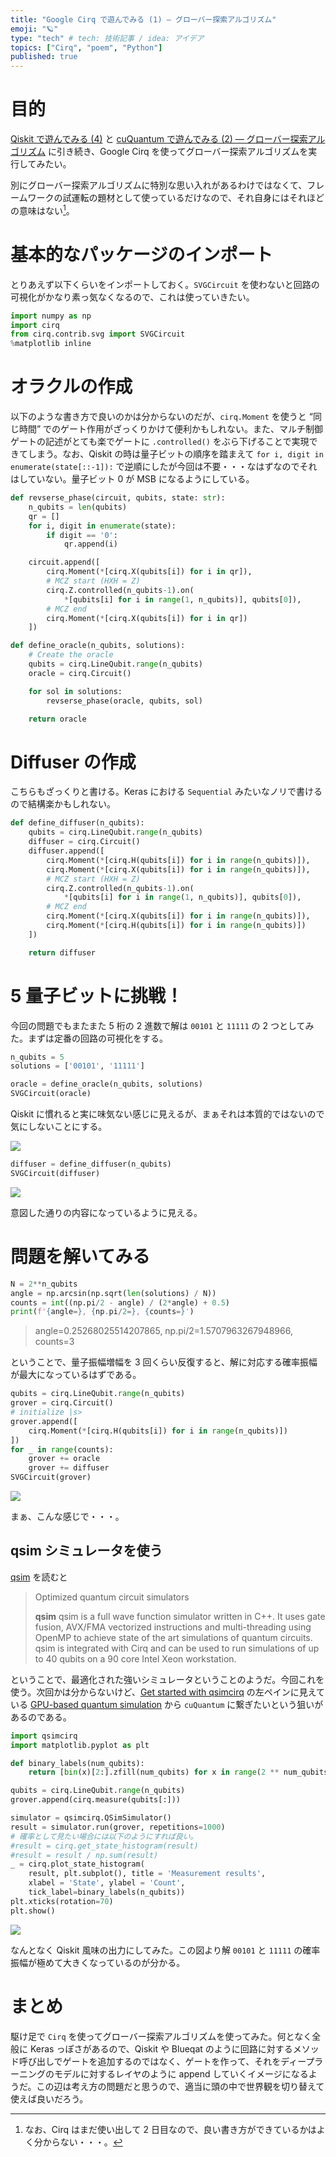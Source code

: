 ```yaml
---
title: "Google Cirq で遊んでみる (1) — グローバー探索アルゴリズム"
emoji: "🪐"
type: "tech" # tech: 技術記事 / idea: アイデア
topics: ["Cirq", "poem", "Python"]
published: true
---
```


# 目的

[Qiskit で遊んでみる (4)](/derwind/articles/dwd-qiskit04) と [cuQuantum で遊んでみる (2) — グローバー探索アルゴリズム](/derwind/articles/dwd-cuquantum02) に引き続き、Google Cirq を使ってグローバー探索アルゴリズムを実行してみたい。

別にグローバー探索アルゴリズムに特別な思い入れがあるわけではなくて、フレームワークの試運転の題材として使っているだけなので、それ自身にはそれほどの意味はない[^1]。

[^1]: なお、Cirq はまだ使い出して 2 日目なので、良い書き方ができているかはよく分からない・・・。

# 基本的なパッケージのインポート

とりあえず以下くらいをインポートしておく。`SVGCircuit` を使わないと回路の可視化がかなり素っ気なくなるので、これは使っていきたい。

```python
import numpy as np
import cirq
from cirq.contrib.svg import SVGCircuit
%matplotlib inline
```

# オラクルの作成

以下のような書き方で良いのかは分からないのだが、`cirq.Moment` を使うと “同じ時間” でのゲート作用がざっくりかけて便利かもしれない。また、マルチ制御ゲートの記述がとても楽でゲートに `.controlled()` をぶら下げることで実現できてしまう。なお、Qiskit の時は量子ビットの順序を踏まえて `for i, digit in enumerate(state[::-1]):` で逆順にしたが今回は不要・・・なはずなのでそれはしていない。量子ビット 0 が MSB になるようにしている。

```python
def revserse_phase(circuit, qubits, state: str):
    n_qubits = len(qubits)
    qr = []
    for i, digit in enumerate(state):
        if digit == '0':
            qr.append(i)

    circuit.append([
        cirq.Moment(*[cirq.X(qubits[i]) for i in qr]),
        # MCZ start (HXH = Z)
        cirq.Z.controlled(n_qubits-1).on(
            *[qubits[i] for i in range(1, n_qubits)], qubits[0]),
        # MCZ end
        cirq.Moment(*[cirq.X(qubits[i]) for i in qr])
    ])

def define_oracle(n_qubits, solutions):
    # Create the oracle
    qubits = cirq.LineQubit.range(n_qubits)
    oracle = cirq.Circuit()

    for sol in solutions:
        revserse_phase(oracle, qubits, sol)

    return oracle
```

# Diffuser の作成

こちらもざっくりと書ける。Keras における `Sequential` みたいなノリで書けるので結構楽かもしれない。

```python
def define_diffuser(n_qubits):
    qubits = cirq.LineQubit.range(n_qubits)
    diffuser = cirq.Circuit()
    diffuser.append([
        cirq.Moment(*[cirq.H(qubits[i]) for i in range(n_qubits)]),
        cirq.Moment(*[cirq.X(qubits[i]) for i in range(n_qubits)]),
        # MCZ start (HXH = Z)
        cirq.Z.controlled(n_qubits-1).on(
            *[qubits[i] for i in range(1, n_qubits)], qubits[0]),
        # MCZ end
        cirq.Moment(*[cirq.X(qubits[i]) for i in range(n_qubits)]),
        cirq.Moment(*[cirq.H(qubits[i]) for i in range(n_qubits)])
    ])

    return diffuser
```

# 5 量子ビットに挑戦！

今回の問題でもまたまた 5 桁の 2 進数で解は `00101` と `11111` の 2 つとしてみた。まずは定番の回路の可視化をする。

```python
n_qubits = 5
solutions = ['00101', '11111']

oracle = define_oracle(n_qubits, solutions)
SVGCircuit(oracle)
```

Qiskit に慣れると実に味気ない感じに見えるが、まぁそれは本質的ではないので気にしないことにする。

![](/images/dwd-cirq-qsim01/001.png)

```python
diffuser = define_diffuser(n_qubits)
SVGCircuit(diffuser)
```

![](/images/dwd-cirq-qsim01/002.png)

意図した通りの内容になっているように見える。

# 問題を解いてみる

```python
N = 2**n_qubits
angle = np.arcsin(np.sqrt(len(solutions) / N))
counts = int((np.pi/2 - angle) / (2*angle) + 0.5)
print(f'{angle=}, {np.pi/2=}, {counts=}')
```

> angle=0.25268025514207865, np.pi/2=1.5707963267948966, counts=3

ということで、量子振幅増幅を 3 回くらい反復すると、解に対応する確率振幅が最大になっているはずである。

```python
qubits = cirq.LineQubit.range(n_qubits)
grover = cirq.Circuit()
# initialize |s>
grover.append([
    cirq.Moment(*[cirq.H(qubits[i]) for i in range(n_qubits)])
])
for _ in range(counts):
    grover += oracle
    grover += diffuser
SVGCircuit(grover)
```

![](/images/dwd-cirq-qsim01/003.png)

まぁ、こんな感じで・・・。

## qsim シミュレータを使う

[qsim](https://quantumai.google/qsim) を読むと

> Optimized quantum circuit simulators
>
> **qsim**
> qsim is a full wave function simulator written in C++. It uses gate fusion, AVX/FMA vectorized instructions and multi-threading using OpenMP to achieve state of the art simulations of quantum circuits. qsim is integrated with Cirq and can be used to run simulations of up to 40 qubits on a 90 core Intel Xeon workstation.

ということで、最適化された強いシミュレータということのようだ。今回これを使う。次回かは分からないけど、[Get started with qsimcirq](https://quantumai.google/qsim/tutorials/qsimcirq) の左ペインに見えている [GPU-based quantum simulation](https://quantumai.google/qsim/tutorials/gcp_gpu) から `cuQuantum` に繋ぎたいという狙いがあるのである。

```python
import qsimcirq
import matplotlib.pyplot as plt

def binary_labels(num_qubits):
    return [bin(x)[2:].zfill(num_qubits) for x in range(2 ** num_qubits)]

qubits = cirq.LineQubit.range(n_qubits)
grover.append(cirq.measure(qubits[:]))

simulator = qsimcirq.QSimSimulator()
result = simulator.run(grover, repetitions=1000)
# 確率として見たい場合には以下のようにすれば良い。
#result = cirq.get_state_histogram(result)
#result = result / np.sum(result)
_ = cirq.plot_state_histogram(
    result, plt.subplot(), title = 'Measurement results',
    xlabel = 'State', ylabel = 'Count',
    tick_label=binary_labels(n_qubits))
plt.xticks(rotation=70)
plt.show()
```

![](/images/dwd-cirq-qsim01/004.png)

なんとなく Qiskit 風味の出力にしてみた。この図より解 `00101` と `11111` の確率振幅が極めて大きくなっているのが分かる。

# まとめ

駆け足で `Cirq` を使ってグローバー探索アルゴリズムを使ってみた。何となく全般に Keras っぽさがあるので、Qiskit や Blueqat のように回路に対するメソッド呼び出しでゲートを追加するのではなく、ゲートを作って、それをディープラーニングのモデルに対するレイヤのように append していくイメージになるようだ。この辺は考え方の問題だと思うので、適当に頭の中で世界観を切り替えて使えば良いだろう。
